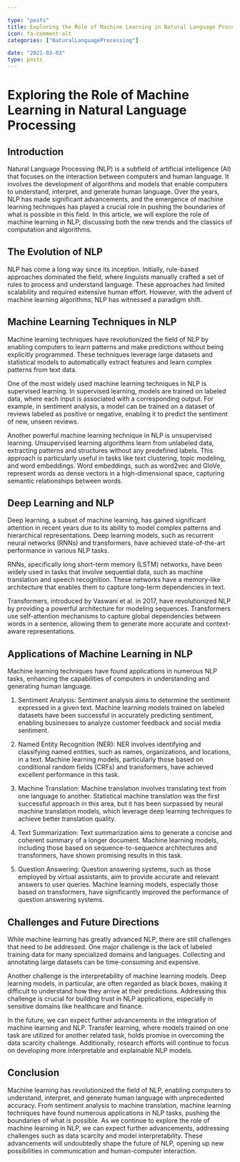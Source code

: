 ```yaml
---

type: "posts"
title: Exploring the Role of Machine Learning in Natural Language Processing
icon: fa-comment-alt
categories: ["NaturalLanguageProcessing"]

date: "2021-03-03"
type: posts
---
```





# Exploring the Role of Machine Learning in Natural Language Processing

## Introduction

Natural Language Processing (NLP) is a subfield of artificial intelligence (AI) that focuses on the interaction between computers and human language. It involves the development of algorithms and models that enable computers to understand, interpret, and generate human language. Over the years, NLP has made significant advancements, and the emergence of machine learning techniques has played a crucial role in pushing the boundaries of what is possible in this field. In this article, we will explore the role of machine learning in NLP, discussing both the new trends and the classics of computation and algorithms.

## The Evolution of NLP

NLP has come a long way since its inception. Initially, rule-based approaches dominated the field, where linguists manually crafted a set of rules to process and understand language. These approaches had limited scalability and required extensive human effort. However, with the advent of machine learning algorithms, NLP has witnessed a paradigm shift.

## Machine Learning Techniques in NLP

Machine learning techniques have revolutionized the field of NLP by enabling computers to learn patterns and make predictions without being explicitly programmed. These techniques leverage large datasets and statistical models to automatically extract features and learn complex patterns from text data.

One of the most widely used machine learning techniques in NLP is supervised learning. In supervised learning, models are trained on labeled data, where each input is associated with a corresponding output. For example, in sentiment analysis, a model can be trained on a dataset of reviews labeled as positive or negative, enabling it to predict the sentiment of new, unseen reviews.

Another powerful machine learning technique in NLP is unsupervised learning. Unsupervised learning algorithms learn from unlabeled data, extracting patterns and structures without any predefined labels. This approach is particularly useful in tasks like text clustering, topic modeling, and word embeddings. Word embeddings, such as word2vec and GloVe, represent words as dense vectors in a high-dimensional space, capturing semantic relationships between words.

## Deep Learning and NLP

Deep learning, a subset of machine learning, has gained significant attention in recent years due to its ability to model complex patterns and hierarchical representations. Deep learning models, such as recurrent neural networks (RNNs) and transformers, have achieved state-of-the-art performance in various NLP tasks.

RNNs, specifically long short-term memory (LSTM) networks, have been widely used in tasks that involve sequential data, such as machine translation and speech recognition. These networks have a memory-like architecture that enables them to capture long-term dependencies in text.

Transformers, introduced by Vaswani et al. in 2017, have revolutionized NLP by providing a powerful architecture for modeling sequences. Transformers use self-attention mechanisms to capture global dependencies between words in a sentence, allowing them to generate more accurate and context-aware representations.

## Applications of Machine Learning in NLP

Machine learning techniques have found applications in numerous NLP tasks, enhancing the capabilities of computers in understanding and generating human language.

1. Sentiment Analysis: Sentiment analysis aims to determine the sentiment expressed in a given text. Machine learning models trained on labeled datasets have been successful in accurately predicting sentiment, enabling businesses to analyze customer feedback and social media sentiment.

2. Named Entity Recognition (NER): NER involves identifying and classifying named entities, such as names, organizations, and locations, in a text. Machine learning models, particularly those based on conditional random fields (CRFs) and transformers, have achieved excellent performance in this task.

3. Machine Translation: Machine translation involves translating text from one language to another. Statistical machine translation was the first successful approach in this area, but it has been surpassed by neural machine translation models, which leverage deep learning techniques to achieve better translation quality.

4. Text Summarization: Text summarization aims to generate a concise and coherent summary of a longer document. Machine learning models, including those based on sequence-to-sequence architectures and transformers, have shown promising results in this task.

5. Question Answering: Question answering systems, such as those employed by virtual assistants, aim to provide accurate and relevant answers to user queries. Machine learning models, especially those based on transformers, have significantly improved the performance of question answering systems.

## Challenges and Future Directions

While machine learning has greatly advanced NLP, there are still challenges that need to be addressed. One major challenge is the lack of labeled training data for many specialized domains and languages. Collecting and annotating large datasets can be time-consuming and expensive.

Another challenge is the interpretability of machine learning models. Deep learning models, in particular, are often regarded as black boxes, making it difficult to understand how they arrive at their predictions. Addressing this challenge is crucial for building trust in NLP applications, especially in sensitive domains like healthcare and finance.

In the future, we can expect further advancements in the integration of machine learning and NLP. Transfer learning, where models trained on one task are utilized for another related task, holds promise in overcoming the data scarcity challenge. Additionally, research efforts will continue to focus on developing more interpretable and explainable NLP models.

## Conclusion

Machine learning has revolutionized the field of NLP, enabling computers to understand, interpret, and generate human language with unprecedented accuracy. From sentiment analysis to machine translation, machine learning techniques have found numerous applications in NLP tasks, pushing the boundaries of what is possible. As we continue to explore the role of machine learning in NLP, we can expect further advancements, addressing challenges such as data scarcity and model interpretability. These advancements will undoubtedly shape the future of NLP, opening up new possibilities in communication and human-computer interaction.